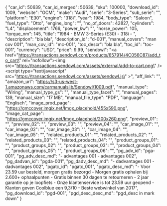 {
  "car_id": 50639,
  "car_id_merged": 50639,
  "sku": 100000,
  "download_id": 1009,
  "website": "GCM",
  "make": "Audi",
  "serie": "3-Series",
  "sub_serie": "",
  "platform": "E30",
  "engine": "318i",
  "year": 1984,
  "body_type": "Saloon",
  "fuel_type": "Otto",
  "engine_long": "",
  "no_of_doors": 42827,
  "cylinders": "L4",
  "displacement": 1766,
  "power_kw": "",
  "horse_power": 105,
  "torque_nm": 145,
  "title": "1984 - BMW 3-Series  (E30) - 318i - ",
  "description": "bla bla",
  "description_id": "d-001",
  "manual_covers": "man cov 001",
  "man_cov_id": "mc-001",
  "toc_descr": "bla bla",
  "toc_id": "toc-001",
  "currency": "USD",
  "price": 9.99,
  "sendowl": "<a href=\"https://transactions.sendowl.com/products/657914/4C056C87/add_to_cart\" rel=\"nofollow\"><img src=\"https://transactions.sendowl.com/assets/external/add-to-cart.png\" /></a><script type=\"text/javascript\" src=\"https://transactions.sendowl.com/assets/sendowl.js\" ></script>",
  "aff_link": "",
  "amazon_url": "https://s3-us-west-1.amazonaws.com/carmanualslib/Sendowl/1009.pdf",
  "manual_type": "Wiring",
  "manual_type_gs": "",
  "manual_type_facet": "",
  "manual_pages": 139,
  "manual_size": "17 MB",
  "manual_file_type": "PDF",
  "language": "Englisch",
  "image_prod_page": "https://gmccover.imgix.net/Imgx_placehold/455x590.png",
  "image_cat_page": "https://gmccover.imgix.net/Imgx_placehold/200x260.png",
  "preview_01": "",
  "preview_02": "",
  "preview_03": "",
  "preview_04": "",
  "car_image_01": "",
  "car_image_02": "",
  "car_image_03": "",
  "car_image_04": "",
  "car_image_05": "",
  "related_products_01": "",
  "related_products_02": "",
  "related_products_03": "",
  "related_products_04": "",
  "product_groups_01": "",
  "product_groups_02": "",
  "product_groups_03": "",
  "product_groups_04": "",
  "product_groups_05": "",
  "product_groups_06": "",
  "pg_adv_id": "pga-001",
  "pg_adv_desc_md": "- advantages 001 - advantages 002",
  "pg_dadvan_id": "pgda-001",
  "pg_dadv_desc_md": "- dadvantages 001 - dadvantages 002",
  "pgatc_id": "pgatc_001",
  "pgatc_desc_md": "-  Voor 23.59 uur besteld, morgen gratis bezorgd  -  Morgen gratis ophalen bij 2.600+ ophaalpunten  -  Gratis binnen 30 dagen te retourneren  -  2 jaar garantie op je loopfiets  -  Onze klantenservice is tot 23.59 uur geopend  -  Klanten geven Coolblue een 9,3/10   -  Beste webwinkel van 2017",
  "pg_download_id": "pgd-001",
  "pgd_desc_desc_md": "pgd_desc in mark down"
}
